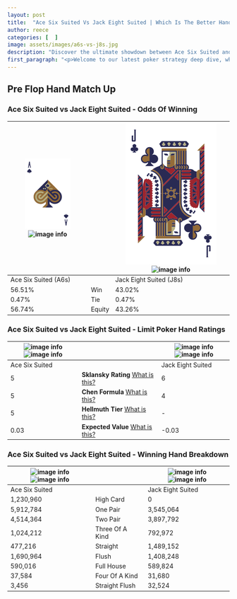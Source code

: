 ```yaml
---
layout: post
title:  "Ace Six Suited Vs Jack Eight Suited | Which Is The Better Hand In Poker? A Complete Guide"
author: reece
categories: [  ]
image: assets/images/a6s-vs-j8s.jpg
description: "Discover the ultimate showdown between Ace Six Suited and Jack Eight Suited in poker! Uncover the odds, strategies, and scenarios where one hand triumphs over the other. Get ready to up your poker game with this thrilling analysis."
first_paragraph: "<p>Welcome to our latest poker strategy deep dive, where we're pitting two distinct hands against each other in a high-stakes showdown: Ace Six Suited vs Jack Eight Suited.</p><p>In the dynamic world of poker, every decision counts, and knowing which hand holds the upper hand is key to your success at the table.</p><p>In this article, we'll dissect these two hands, explore the scenarios where one dominates the other, and equip you with the knowledge to make strategic choices that can tip the odds in your favor.</p><p>Get ready to unravel the intriguing dynamics of these poker hands and elevate your game to new heights.</p>"
---
```




[comment]: # (sp0)

## Pre Flop Hand Match Up

<div class="table hand-ratings" markdown="1"> 



### Ace Six Suited vs Jack Eight Suited - Odds Of Winning


    
| ![image info](assets/images/hand1/a.png) ![image info](assets/images/hand1/6s.png) |  | ![image info](assets/images/hand2/j.png) ![image info](assets/images/hand2/8s.png) |
| -------- | -------- | -------- |
| Ace Six Suited (A6s) |  | Jack Eight Suited (J8s) |
| 56.51% | Win | 43.02% |
| 0.47% | Tie | 0.47% |
| 56.74% | Equity | 43.26% |




[comment]: # (sp1)



### Ace Six Suited vs Jack Eight Suited - Limit Poker Hand Ratings


    
| ![image info](https://www.riverpairs.com/assets/images/hand1/a.png) ![image info](https://www.riverpairs.com/assets/images/hand1/6s.png) |  | ![image info](https://www.riverpairs.com/assets/images/hand2/j.png) ![image info](https://www.riverpairs.com/assets/images/hand2/8s.png) |
| -------- | -------- | -------- |
| Ace Six Suited |  | Jack Eight Suited |
| 5 | **Sklansky Rating** [What is this?](/sklansky-rating-explained) | 6 |
| 5 | **Chen Formula** [What is this?](/chen-formula-explained) | 4 |
| 5 | **Hellmuth Tier** [What is this?](/Hellmuth-tier-explained) | - |
| 0.03 | **Expected Value** [What is this?](/expected-value-explained) | -0.03 |




[comment]: # (sp2)



### Ace Six Suited vs Jack Eight Suited - Winning Hand Breakdown


    
| ![image info](https://www.riverpairs.com/assets/images/hand1/a.png) ![image info](https://www.riverpairs.com/assets/images/hand1/6s.png) |  | ![image info](https://www.riverpairs.com/assets/images/hand2/j.png) ![image info](https://www.riverpairs.com/assets/images/hand2/8s.png) |
| -------- | -------- | -------- |
| Ace Six Suited |  | Jack Eight Suited |
| 1,230,960 | High Card | 0 |
| 5,912,784 | One Pair | 3,545,064 |
| 4,514,364 | Two Pair | 3,897,792 |
| 1,024,212 | Three Of A Kind | 792,972 |
| 477,216 | Straight | 1,489,152 |
| 1,690,964 | Flush | 1,408,248 |
| 590,016 | Full House | 589,824 |
| 37,584 | Four Of A Kind | 31,680 |
| 3,456 | Straight Flush | 32,524 |




[comment]: # (sp3)



</div>

[comment]: # (sp4)



[comment]: # (sp5)


